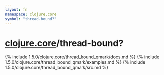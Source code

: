 ```yaml
---
layout: fn
namespace: clojure.core
symbol: "thread-bound?"
---
```


# [clojure.core](../)/thread-bound?

{% include 1.5.0/clojure.core/thread_bound_qmark/docs.md %}
{% include 1.5.0/clojure.core/thread_bound_qmark/examples.md %}
{% include 1.5.0/clojure.core/thread_bound_qmark/src.md %}

